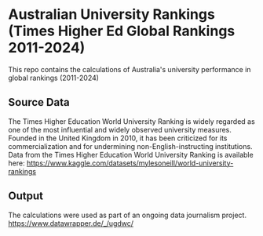 # Australian University Rankings (Times Higher Ed Global Rankings 2011-2024)
This repo contains the calculations of Australia's university performance in global rankings (2011-2024)

##  Source Data 
The Times Higher Education World University Ranking is widely regarded as one of the most influential and widely observed university measures. Founded in the United Kingdom in 2010, it has been criticized for its commercialization and for undermining non-English-instructing institutions. Data from the Times Higher Education World University Ranking is available here: https://www.kaggle.com/datasets/mylesoneill/world-university-rankings

##  Output
The calculations were used as part of an ongoing data journalism project. 
https://www.datawrapper.de/_/ugdwc/
